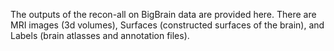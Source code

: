 The outputs of the recon-all on BigBrain data are provided here.
There are MRI images (3d volumes), Surfaces (constructed surfaces of the brain), and Labels (brain atlasses and annotation files).
